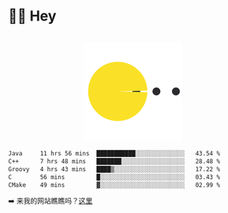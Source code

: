 
# 👋🏻 Hey
<div align="center">
	<br>
	<img src="https://raw.githubusercontent.com/Aniket965/Aniket965/master/pacman.svg?sanitize=true" width="200" height="200">
	<br>
</div>

<!--START_SECTION:waka-->
```text
Java     11 hrs 56 mins  ███████████░░░░░░░░░░░░░░   43.54 % 
C++      7 hrs 48 mins   ███████░░░░░░░░░░░░░░░░░░   28.48 % 
Groovy   4 hrs 43 mins   ████▒░░░░░░░░░░░░░░░░░░░░   17.22 % 
C        56 mins         █░░░░░░░░░░░░░░░░░░░░░░░░   03.43 % 
CMake    49 mins         ▓░░░░░░░░░░░░░░░░░░░░░░░░   02.99 % 
```
<!--END_SECTION:waka-->

 ➡️  来我的网站瞧瞧吗？[这里](https://www.shaolongfei.com)
